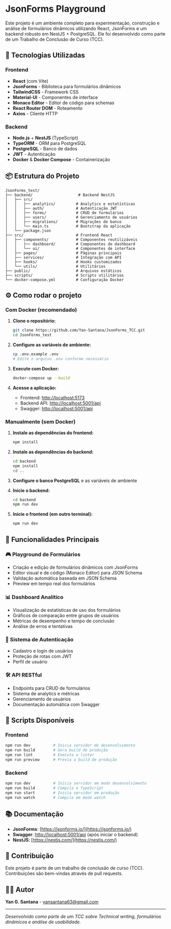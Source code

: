 # JsonForms Playground

Este projeto é um ambiente completo para experimentação, construção e análise de formulários dinâmicos utilizando React, JsonForms e um backend robusto em NestJS + PostgreSQL. Ele foi desenvolvido como parte de um Trabalho de Conclusão de Curso (TCC).

## 🚀 Tecnologias Utilizadas

### Frontend

- **React** (com Vite)
- **JsonForms** - Biblioteca para formulários dinâmicos
- **TailwindCSS** - Framework CSS
- **Material-UI** - Componentes de interface
- **Monaco Editor** - Editor de código para schemas
- **React Router DOM** - Roteamento
- **Axios** - Cliente HTTP

### Backend

- **Node.js** + **NestJS** (TypeScript)
- **TypeORM** - ORM para PostgreSQL
- **PostgreSQL** - Banco de dados
- **JWT** - Autenticação
- **Docker** & **Docker Compose** - Containerização

## 📦 Estrutura do Projeto

```
JsonForms_test/
├── backend/                    # Backend NestJS
│   ├── src/
│   │   ├── analytics/         # Analytics e estatísticas
│   │   ├── auth/              # Autenticação JWT
│   │   ├── forms/             # CRUD de formulários
│   │   ├── users/             # Gerenciamento de usuários
│   │   ├── migrations/        # Migrações do banco
│   │   └── main.ts            # Bootstrap da aplicação
│   └── package.json
├── src/                       # Frontend React
│   ├── components/            # Componentes reutilizáveis
│   │   ├── dashboard/         # Componentes do dashboard
│   │   └── ui/                # Componentes de interface
│   ├── pages/                 # Páginas principais
│   ├── services/              # Integração com API
│   ├── hooks/                 # Hooks customizados
│   └── utils/                 # Utilitários
├── public/                    # Arquivos estáticos
├── scripts/                   # Scripts utilitários
└── docker-compose.yml         # Configuração Docker
```

## ⚙️ Como rodar o projeto

### Com Docker (recomendado)

1. **Clone o repositório:**

   ```bash
   git clone https://github.com/Yan-Santana/JsonForms_TCC.git
   cd JsonForms_test
   ```

2. **Configure as variáveis de ambiente:**

   ```bash
   cp .env.example .env
   # Edite o arquivo .env conforme necessário
   ```

3. **Execute com Docker:**

   ```bash
   docker-compose up --build
   ```

4. **Acesse a aplicação:**
   - Frontend: [http://localhost:5173](http://localhost:5173)
   - Backend API: [http://localhost:5001/api](http://localhost:5001/api)
   - Swagger: [http://localhost:5001/api](http://localhost:5001/api)

### Manualmente (sem Docker)

1. **Instale as dependências do frontend:**

   ```bash
   npm install
   ```

2. **Instale as dependências do backend:**

   ```bash
   cd backend
   npm install
   cd ..
   ```

3. **Configure o banco PostgreSQL** e as variáveis de ambiente

4. **Inicie o backend:**

   ```bash
   cd backend
   npm run dev
   ```

5. **Inicie o frontend (em outro terminal):**
   ```bash
   npm run dev
   ```

## 📝 Funcionalidades Principais

### 🎮 Playground de Formulários

- Criação e edição de formulários dinâmicos com JsonForms
- Editor visual e de código (Monaco Editor) para JSON Schema
- Validação automática baseada em JSON Schema
- Preview em tempo real dos formulários

### 📊 Dashboard Analítico

- Visualização de estatísticas de uso dos formulários
- Gráficos de comparação entre grupos de usuários
- Métricas de desempenho e tempo de conclusão
- Análise de erros e tentativas

### 🔐 Sistema de Autenticação

- Cadastro e login de usuários
- Proteção de rotas com JWT
- Perfil de usuário

### 🛠️ API RESTful

- Endpoints para CRUD de formulários
- Sistema de analytics e métricas
- Gerenciamento de usuários
- Documentação automática com Swagger

## 🧪 Scripts Disponíveis

### Frontend

```bash
npm run dev          # Inicia servidor de desenvolvimento
npm run build        # Gera build de produção
npm run lint         # Executa o linter
npm run preview      # Previa a build de produção
```

### Backend

```bash
npm run dev          # Inicia servidor em modo desenvolvimento
npm run build        # Compila o TypeScript
npm run start        # Inicia servidor em produção
npm run watch        # Compila em modo watch
```

## 📚 Documentação

- **JsonForms**: [https://jsonforms.io/](https://jsonforms.io/)
- **Swagger**: [http://localhost:5001/api](http://localhost:5001/api) (após iniciar o backend)
- **NestJS**: [https://nestjs.com/](https://nestjs.com/)

## 🤝 Contribuição

Este projeto é parte de um trabalho de conclusão de curso (TCC). Contribuições são bem-vindas através de pull requests.

## 👨‍💻 Autor

**Yan G. Santana** - yansantana63@gmail.com

---

_Desenvolvido como parte de um TCC sobre Technical writing, formulários dinâmicos e análise de usabilidade._
